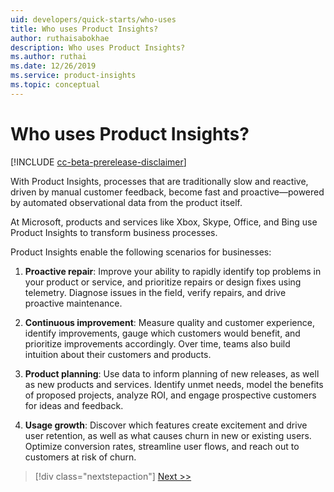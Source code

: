 ```yaml
---
uid: developers/quick-starts/who-uses
title: Who uses Product Insights?
author: ruthaisabokhae
description: Who uses Product Insights?
ms.author: ruthai
ms.date: 12/26/2019
ms.service: product-insights
ms.topic: conceptual
---
```


# Who uses Product Insights?

[!INCLUDE [cc-beta-prerelease-disclaimer]( includes/cc-beta-prerelease-disclaimer.md)]

With Product Insights, processes that are traditionally slow and reactive, driven by manual customer feedback, become fast and proactive—powered by automated observational data from the product itself.

At Microsoft, products and services like Xbox, Skype, Office, and Bing use Product Insights to transform business processes.

Product Insights enable the following scenarios for businesses:

1. **Proactive repair**: Improve your ability to rapidly identify top problems in your product or service, and prioritize repairs or design fixes using telemetry. Diagnose issues in the field, verify repairs, and drive proactive maintenance.

2. **Continuous improvement**: Measure quality and customer experience, identify improvements, gauge which customers would benefit, and prioritize improvements accordingly. Over time, teams also build intuition about their customers and products.

3. **Product planning**: Use data to inform planning of new releases, as well as new products and services. Identify unmet needs, model the benefits of proposed projects, analyze ROI, and engage prospective customers for ideas and feedback.

4. **Usage growth**: Discover which features create excitement and drive user retention, as well as what causes churn in new or existing users. Optimize conversion rates, streamline user flows, and reach out to customers at risk of churn.

> [!div class="nextstepaction"]
> [Next >>](how-to-get-started.md)
